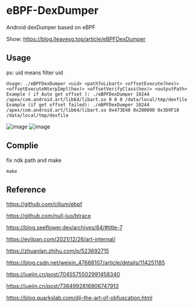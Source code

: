 # eBPF-DexDumper
Android dexDumper based on eBPF


Show: https://blog.lleavesg.top/article/eBPFDexDumper

## Usage

ps: uid means filter uid

```
Usage: ./eBPFDexDumper <uid> <pathToLibart> <offsetExecute(hex)> <offsetExecuteNterpImpl(hex)> <offsetVerifyClass(hex)> <outputPath>
Example ( if Auto get offset ): ./eBPFDexDumper 10244 /apex/com.android.art/lib64/libart.so 0 0 0 /data/local/tmp/dexfile
Example (if get offset failed): ./eBPFDexDumper 10244 /apex/com.android.art/lib64/libart.so 0x473E48 0x200090 0x3D9F18 /data/local/tmp/dexfile
```
![image](https://github.com/user-attachments/assets/43e9d9ac-c56c-4dd7-9349-8d4fed1b6207)
![image](https://github.com/user-attachments/assets/565d1761-baa2-42cc-99c6-47eae703fee1)


## Complie
fix ndk path and make

```
make
```

## Reference
https://github.com/cilium/ebpf

https://github.com/null-luo/btrace

https://blog.seeflower.dev/archives/84/#title-7

https://evilpan.com/2021/12/26/art-internal/

https://zhuanlan.zhihu.com/p/523692715

https://blog.csdn.net/weixin_47668107/article/details/114251185

https://juejin.cn/post/7045575502991458340

https://juejin.cn/post/7384992816906747913

https://blog.quarkslab.com/dji-the-art-of-obfuscation.html
